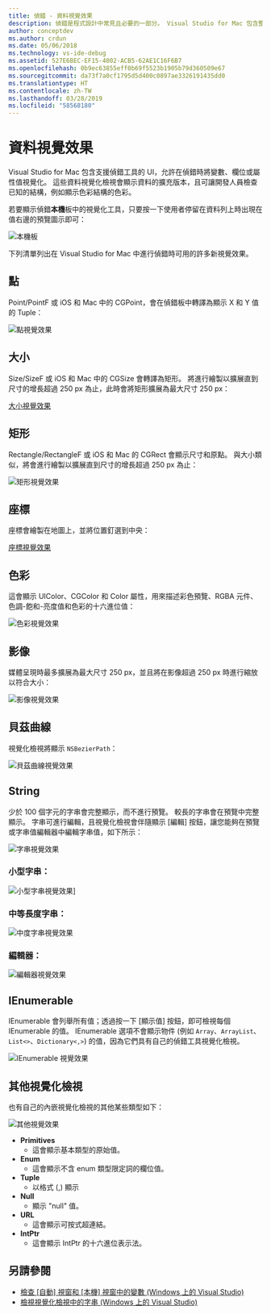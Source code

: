 ```yaml
---
title: 偵錯 - 資料視覺效果
description: 偵錯是程式設計中常見且必要的一部分。 Visual Studio for Mac 包含整個套件的功能，可讓偵錯變容易。 本篇文章探討在偵錯工具中檢查物件時，可檢視的不同資料視覺效果。
author: conceptdev
ms.author: crdun
ms.date: 05/06/2018
ms.technology: vs-ide-debug
ms.assetid: 527E6BEC-EF15-4002-ACB5-62AE1C16F6B7
ms.openlocfilehash: 0b9ec63855eff0b69f5523b1905b79d360509e67
ms.sourcegitcommit: da73f7a0cf1795d5d400c0897ae3326191435dd0
ms.translationtype: HT
ms.contentlocale: zh-TW
ms.lasthandoff: 03/28/2019
ms.locfileid: "58568180"
---
```

# <a name="data-visualizations"></a>資料視覺效果

Visual Studio for Mac 包含支援偵錯工具的 UI，允許在偵錯時將變數、欄位或屬性值視覺化。 這些資料視覺化檢視會顯示資料的擴充版本，且可讓開發人員檢查已知的結構，例如顯示色彩結構的色彩。

若要顯示偵錯**本機**板中的視覺化工具，只要按一下使用者停留在資料列上時出現在值右邊的預覽圖示即可：

![本機板](media/data-visualizations-image9.png)

下列清單列出在 Visual Studio for Mac 中進行偵錯時可用的許多新視覺效果。

## <a name="point"></a>點
Point/PointF 或 iOS 和 Mac 中的 CGPoint，會在偵錯板中轉譯為顯示 X 和 Y 值的 Tuple：

![點視覺效果](media/data-visualizations-image10.png)

## <a name="size"></a>大小
Size/SizeF 或 iOS 和 Mac 中的 CGSize 會轉譯為矩形。 將進行繪製以擴展直到尺寸的增長超過 250 px 為止，此時會將矩形擴展為最大尺寸 250 px：

[大小視覺效果](media/data-visualizations-image11.png)

## <a name="rectangle"></a>矩形
Rectangle/RectangleF 或 iOS 和 Mac 的 CGRect 會顯示尺寸和原點。 與大小類似，將會進行繪製以擴展直到尺寸的增長超過 250 px 為止：

![矩形視覺效果](media/data-visualizations-image12.png)

## <a name="coordinate"></a>座標
座標會繪製在地圖上，並將位置釘選到中央：

[座標視覺效果](media/data-visualizations-image13.png)

## <a name="color"></a>色彩
這會顯示 UIColor、CGColor 和 Color 屬性，用來描述彩色預覽、RGBA 元件、色調-飽和-亮度值和色彩的十六進位值：

![色彩視覺效果](media/data-visualizations-image14.png)

## <a name="images"></a>影像

媒體呈現時最多擴展為最大尺寸 250 px，並且將在影像超過 250 px 時進行縮放以符合大小：

![影像視覺效果](media/data-visualizations-image15.png)

## <a name="bezier-curves"></a>貝茲曲線

視覺化檢視將顯示 `NSBezierPath`：

![貝茲曲線視覺效果](media/data-visualizations-image16.png)

## <a name="string"></a>String

少於 100 個字元的字串會完整顯示，而不進行預覽。 較長的字串會在預覽中完整顯示。 字串可進行編輯，且視覺化檢視會伴隨顯示 [編輯] 按鈕，讓您能夠在預覽或字串值編輯器中編輯字串值，如下所示：

![字串視覺效果](media/data-visualizations-image17.png)

### <a name="small-strings"></a>小型字串：
![小型字串視覺效果](media/data-visualizations-image18.png)]

### <a name="medium-length-strings"></a>中等長度字串：
![中度字串視覺效果](media/data-visualizations-image19.png)

### <a name="editor"></a>編輯器：

![編輯器視覺效果](media/data-visualizations-image21.png)

## <a name="ienumerable"></a>IEnumerable

IEnumerable 會列舉所有值；透過按一下 [顯示值] 按鈕，即可檢視每個 IEnumerable 的值。 IEnumerable 選項不會顯示物件 (例如 `Array`、`ArrayList`、`List<>`、`Dictionary<,>`) 的值，因為它們具有自己的偵錯工具視覺化檢視。

![IEnumerable 視覺效果](media/data-visualizations-image22.png)

## <a name="other-visualizers"></a>其他視覺化檢視

也有自己的內嵌視覺化檢視的其他某些類型如下：

![其他視覺效果](media/data-visualizations-image23.png)

* **Primitives**
  * 這會顯示基本類型的原始值。
* **Enum**
  * 這會顯示不含 enum 類型限定詞的欄位值。
* **Tuple**
  * 以格式 (,) 顯示
* **Null**
  * 顯示 "null" 值。
* **URL**
  * 這會顯示可按式超連結。
* **IntPtr**
  * 這會顯示 IntPtr 的十六進位表示法。

## <a name="see-also"></a>另請參閱

- [檢查 [自動] 視窗和 [本機] 視窗中的變數 (Windows 上的 Visual Studio)](/visualstudio/debugger/autos-and-locals-windows)
- [檢視視覺化檢視中的字串 (Windows 上的 Visual Studio)](/visualstudio/debugger/string-visualizer-dialog-box)